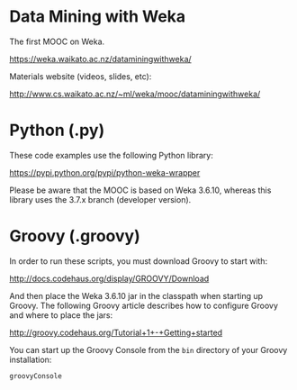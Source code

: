 Data Mining with Weka
=====================

The first MOOC on Weka.

https://weka.waikato.ac.nz/dataminingwithweka/

Materials website (videos, slides, etc):

http://www.cs.waikato.ac.nz/~ml/weka/mooc/dataminingwithweka/


Python (.py)
============

These code examples use the following Python library:

https://pypi.python.org/pypi/python-weka-wrapper

Please be aware that the MOOC is based on Weka 3.6.10, 
whereas this library uses the 3.7.x branch (developer version).


Groovy (.groovy)
================

In order to run these scripts, you must download Groovy to start with:

http://docs.codehaus.org/display/GROOVY/Download

And then place the Weka 3.6.10 jar in the classpath when starting
up Groovy. The following Groovy article describes how to configure
Groovy and where to place the jars:

http://groovy.codehaus.org/Tutorial+1+-+Getting+started

You can start up the Groovy Console from the `bin` directory of
your Groovy installation:

`groovyConsole`

